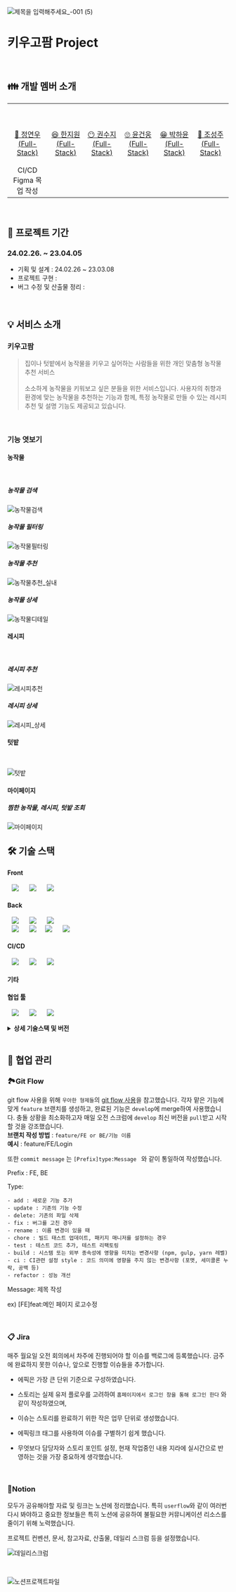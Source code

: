 ![제목을 입력해주세요_-001 (5)](https://github.com/Yeonwoo27/java-bridge/assets/161433883/d11be04e-d26c-4ce7-a390-604cc4126a40)

# 키우고팜 Project

<br>

## 👪 개발 멤버 소개

<table> <tr> <td height="140px" align="center"> <a href="https://github.com/dolpongg"> <br><br> 👑 정연우 <br>(Full-Stack) </a> <br></td> <td height="140px" align="center"> <a href="https://github.com/xswaqz">  <br><br> 😆 한지원 <br>(Full-Stack) </a> <br></td> <td height="140px" align="center"> <a href="https://github.com/mickeyshoes"> <br><br> 😶 권수지 <br>(Full-Stack) </a> <br></td> <td height="140px" align="center"> <a href="https://github.com/YongjaeKwon"><br><br> 🙄 윤건웅 <br>(Full-Stack) </a> <br></td> <td height="140px" align="center"> <a href="https://github.com/moxnox63">  <br><br> 😁 박하윤 <br>(Full-Stack) </a> <br></td> <td height="140px" align="center"> <a href="https://github.com/HanKyeon"> <br><br> 🙂 조성주 <br>(Full-Stack) </a> <br></td> </tr> 
<tr> 
<td align="center">CI/CD<br>Figma 목업 작성</td>
<td align="center"></td> 
<td align="center"></td>
<td align="center"></td>
<td align="center"></td>
<td align="center"></td>
</tr> </table>

<br />

## 📆 프로젝트 기간 

### 24.02.26. ~ 23.04.05

- 기획 및 설계 : 24.02.26 ~ 23.03.08
- 프로젝트 구현 : 
- 버그 수정 및 산출물 정리 :

<br />


## 💡 서비스 소개

### 키우고팜

>집이나 텃밭에서 농작물을 키우고 싶어하는 사람들을 위한 개인 맞춤형 농작물 추천 서비스
 <br /><br />소소하게 농작물을 키워보고 싶은 분들을 위한 서비스입니다. 사용자의 취향과 환경에 맞는 농작물을 추천하는 기능과 함께, 특정 농작물로 만들 수 있는 레시피 추천 및 설명 기능도 제공되고 있습니다.

<br/>

### 기능 엿보기

#### 농작물

<br>

##### 농작물 검색

![농작물검색](/uploads/c1c2176f553e9e264f36c9f4a765f6c0/농작물검색.gif)

##### 농작물 필터링

![농작물필터링](/uploads/5697bc32735567f048e08a440fbcf879/농작물필터링.gif)

##### 농작물 추천

![농작물추천_실내](/uploads/89e3e9cb37d7a591623f0a2daee1ad0e/농작물추천_실내.gif)

##### 농작물 상세

![농작물디테일](/uploads/e3049133c18e0451079e92e289294940/농작물디테일.gif)

####  레시피

<br>

##### 레시피 추천

![레시피추천](/uploads/afb6c8d770c4b34355b696e6e06ae2c0/레시피추천.gif)

##### 레시피 상세

![레시피_상세](/uploads/bb456eed41d9d94b6de08b8aae99315f/레시피_상세.gif)

####  텃밭

<br>

![텃밭](/uploads/5b0ee2f9217c61bd6bd750747ff68a16/텃밭.gif)

#### 마이페이지

##### 찜한 농작물, 레시피, 텃밭 조회

![마이페이지](/uploads/e98c5184e7be104202515c2175b1d1c6/마이페이지.gif)







## 🛠️ 기술 스택

#### Front

  <img src="https://img.shields.io/badge/Vue.js-35495E?style=for-the-badge&logo=vuedotjs&logoColor=4FC08D" style="height : auto; margin-left : 10px; margin-right : 10px;"/> <img src="https://img.shields.io/badge/Tailwind-06B6D4?style=for-the-badge&logo=Tailwind%20CSS&logoColor=white" style="height : auto; margin-left : 10px; margin-right : 10px;"/>  <img src="https://img.shields.io/badge/Axios-5A29E4?style=for-the-badge&logo=Axios&logoColor=white" style="height : auto; margin-left : 10px; margin-right : 10px;"/> 

#### Back

<img src="https://img.shields.io/badge/Java-007396?style=for-the-badge&logo=Java&logoColor=#007396" style="height : auto; margin-left : 10px; margin-right : 10px;"/> <img src="https://img.shields.io/badge/Spring Boot-6DB33F?style=for-the-badge&logo=Spring Boot&logoColor=white" style="height : auto; margin-left : 10px; margin-right : 10px;"/> <img src="https://img.shields.io/badge/JSON Web Tokens-000000?style=for-the-badge&logo=JSON Web Tokens&logoColor=white" style="height : auto; margin-left : 10px; margin-right : 10px;"/> <br/> <img src="https://img.shields.io/badge/MySQL-4479A1?style=for-the-badge&logo=mysql&logoColor=white" style="height : auto; margin-left : 10px; margin-right : 10px;"/> <img src="https://img.shields.io/badge/OAuth2-2496ED?style=for-the-badge&logo=OAuth2&logoColor=white" style="height : auto; margin-left : 10px; margin-right : 10px;"/><img src="https://img.shields.io/badge/Django-092E20?style=for-the-badge&logo=django&logoColor=green" style="height : auto; margin-left : 10px; margin-right : 10px;"/> <img src="https://img.shields.io/badge/Gradle-02303A?style=for-the-badge&logo=Gradle&logoColor=white" style="height : auto; margin-left : 10px; margin-right : 10px;"/>

#### CI/CD

<img src="https://img.shields.io/badge/Nginx-009639?style=for-the-badge&logo=NGINX&logoColor=white" style="height : auto; margin-left : 10px; margin-right : 10px;"/> <img src="https://img.shields.io/badge/Docker-2496ED?style=for-the-badge&logo=Docker&logoColor=white" style="height : auto; margin-left : 10px; margin-right : 10px;"/> <img src="https://img.shields.io/badge/Jenkins-D24939?style=for-the-badge&logo=Jenkins&logoColor=white" style="height : auto; margin-left : 10px; margin-right : 10px;"/>

#### 기타


#### 협업 툴

<img src="https://img.shields.io/badge/Jira-0052CC?style=for-the-badge&logo=Jira&logoColor=white" style="height : auto; margin-left : 10px; margin-right : 10px;"/> <img src="https://img.shields.io/badge/GitLab-FC6D26?style=for-the-badge&logo=GitLab&logoColor=white" style="height : auto; margin-left : 10px; margin-right : 10px;"/> <img src="https://img.shields.io/badge/Mattermost-0058CC?style=for-the-badge&logo=Mattermost&logoColor=white" style="height : auto; margin-left : 10px; margin-right : 10px;"/>

<details><summary> <b> 상세 기술스택 및 버전</b> </summary>

| 구분     | 기술스택           | 상세내용                  | 버전              |
| -------- | ------------------ | ------------------------- | ----------------- |
| 공통     | Gitlab             | 형상관리                  | \-                |
|          | Jira               | 이슈관리                  | \-                |
|          | Mattermost, Notion | 커뮤니케이션              | \-                |
| BackEnd  | MySQL              | DBMS                      | 8.0.36           |
|          | Java               | OpenJDK                   |17         |
|          | Spring Boot        | Java Server Framework     | 3.2.3            |
|          | JPA                |                           | \-                |
|          | IntelliJ           | IDE                       | \-                |
|          | Django           |                        | \-                |
|          | OAuth2             |                           |\-            |
|          | Gradle             | Build                     | 7.6.1             |
| FrontEnd | Vue.js           | 프론트 프레임워크         | 3.4.21           |
|          | Tailwind           | CSS 라이브러리            |3.4.1           |
|          | axios              | API 통신 라이브러리       | 1.6.7             |
|          | IDE                | Visual Studio Code        | \-          |
| Server   | AWS EC2            | Server                    | \-                |
|          | Nginx              |                           |1.24.0       |
|          | Docker             |                           |\-            |

</details>

<br />



## 👥 협업 관리

### 🏞Git Flow

git flow 사용을 위해 `우아한 형제들`의 [git flow 사용](https://techblog.woowahan.com/2553/)을 참고했습니다. 각자 맡은 기능에 맞게 `feature` 브랜치를 생성하고, 완료된 기능은 `develop`에 merge하여 사용했습니다. 충돌 상황을 최소화하고자 매일 오전 스크럼에 `develop` 최신 버전을 `pull`받고 시작할 것을 강조했습니다.<br/>
**브랜치 작성 방법** : `feature/FE or BE/기능 이름`<br/>
**예시** : feature/FE/Login

또한 `commit message` 는 `[Prefix]type:Message ` 와 같이 통일하여 작성했습니다.

Prefix : FE, BE

Type:
```update : 기존의 기능 수정
- add : 새로운 기능 추가
- update : 기존의 기능 수정
- delete: 기존의 파일 삭제
- fix : 버그를 고친 경우
- rename : 이름 변경이 있을 때
- chore : 빌드 태스트 업데이트, 패키지 매니저를 설정하는 경우
- test : 테스트 코드 추가, 테스트 리팩토링
- build : 시스템 또는 외부 종속성에 영향을 미치는 변경사항 (npm, gulp, yarn 레벨)
- ci : CI관련 설정 style : 코드 의미에 영향을 주지 않는 변경사항 (포맷, 세미콜론 누락, 공백 등)
- refactor : 성능 개선
```

Message: 제목 작성

ex) [FE]feat:메인 페이지 로고수정

<br/>

### 📋 Jira

매주 월요일 오전 회의에서 차주에 진행되어야 할 이슈를 백로그에 등록했습니다. 금주에 완료하지 못한 이슈나, 앞으로 진행할 이슈들을 추가합니다.

- 에픽은 가장 큰 단위 기준으로 구성하였습니다.

- 스토리는 실제 유저 플로우를 고려하여 `홈페이지에서 로그인 창을 통해 로그인 한다` 와 같이 작성하였으며,

- 이슈는 스토리를 완료하기 위한 작은 업무 단위로 생성했습니다.
- 에픽링크 태그를 사용하여 이슈를 구별하기 쉽게 했습니다.
- 무엇보다 담당자와 스토리 포인트 설정, 현재 작업중인 내용 지라에 실시간으로 반영하는 것을 가장 중요하게 생각했습니다.

<br/>


### 📝Notion

모두가 공유해야할 자료 및 링크는 노션에 정리했습니다. 특히 `userflow`와 같이 여러번 다시 봐야하고 중요한 정보들은 특히 노션에 공유하여 불필요한 커뮤니케이션 리소스를 줄이기 위해 노력했습니다.

프로젝트 컨벤션, 문서, 참고자료, 산출물, 데일리 스크럼 등을 설정했습니다.

![데일리스크럼](./exec/assets/notion_daily_scrum.PNG)

<br/>

![노션프로젝트파일](./exec/assets/notion_project_files.PNG)

<br/>


<br />
